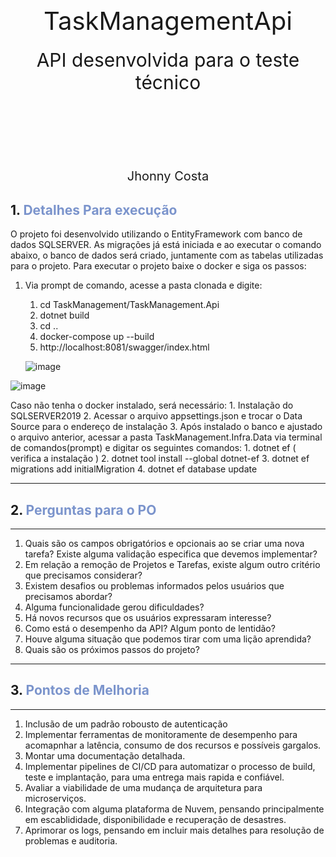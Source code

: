 <div style="padding-top: 40%;">
    <div style="font-size: 40px; text-align: center;">TaskManagementApi</div>
    <div style="padding: 20px; font-size: 30px; text-align: center;">API desenvolvida para o teste técnico</div>
    <div style="text-align: center; font-size: 20px; padding-top:20%"> Jhonny Costa </div>
</div>

## 1. <span style="color:#7b94cc"> <b>Detalhes Para execução</b> </span>

O projeto foi desenvolvido utilizando o EntityFramework com banco de dados SQLSERVER. 
As migrações já está iniciada e ao executar o comando abaixo, o banco de dados será criado, juntamente com as tabelas utilizadas para o projeto.
Para executar o projeto baixe o docker e siga os passos: 
1. Via prompt de comando, acesse a pasta clonada e digite:
   1. cd TaskManagement/TaskManagement.Api
   2. dotnet build
   3. cd ..
   4. docker-compose up --build
   5. http://localhost:8081/swagger/index.html
  
   ![image](https://github.com/jhonnycostaprojetos/TaskManagementApi/assets/143847527/991d120c-38d3-4b9f-840c-071c98665b2d)

![image](https://github.com/jhonnycostaprojetos/TaskManagementApi/assets/143847527/4ce580c9-ec17-42ec-ba07-3a26ea4323fc)


Caso não tenha o docker instalado, será necessário:
    1. Instalação do SQLSERVER2019
    2. Acessar o arquivo appsettings.json e trocar o Data Source para o endereço de instalação
    3. Após instalado o banco e ajustado o arquivo anterior, acessar a pasta TaskManagement.Infra.Data via terminal de comandos(prompt) e digitar os seguintes comandos:
        1.     dotnet ef ( verifica a instalação )
        2.     dotnet tool install --global dotnet-ef
        3.     dotnet ef migrations add initialMigration
        4.     dotnet ef database update 
   
---

## 2. <span style="color:#7b94cc"> <b>Perguntas para o PO</b> </span>

---
1. Quais são os campos obrigatórios e opcionais ao se criar uma nova tarefa? Existe alguma validação especifica que devemos implementar?
2. Em relação a remoção de Projetos e Tarefas, existe algum outro critério que precisamos considerar? 
3. Existem desafios ou problemas informados pelos usuários que precisamos abordar?
4. Alguma funcionalidade gerou dificuldades?
5. Há novos recursos que os usuários expressaram interesse?
6. Como está o desempenho da API? Algum ponto de lentidão?
7. Houve alguma situação que podemos tirar com uma lição aprendida?
8. Quais são os próximos passos do projeto?

---

## 3. <span style="color:#7b94cc"> <b>Pontos de Melhoria</b> </span>

---
1. Inclusão de um padrão robousto de autenticação
2. Implementar ferramentas de monitoramente de desempenho para acomapnhar a latência, consumo de dos recursos e possíveis gargalos.
3. Montar uma documentação detalhada.
4. Implementar pipelines de CI/CD para automatizar o processo de build, teste e implantação, para uma entrega mais rapida e confiável.
5. Avaliar  a viabilidade de uma mudança de arquitetura para microserviços.
6. Integração com alguma plataforma de Nuvem, pensando principalmente em escablididade, disponibilidade e recuperação de desastres.
7. Aprimorar os logs, pensando em incluir mais detalhes para resolução de problemas e auditoria. 




